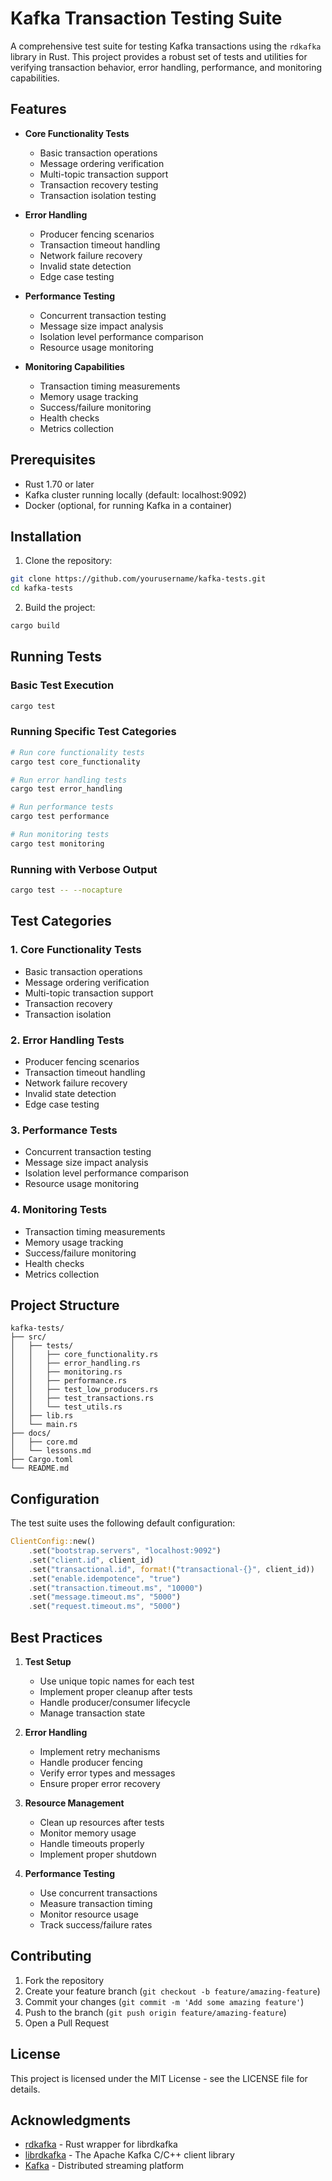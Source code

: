 # Kafka Transaction Testing Suite

A comprehensive test suite for testing Kafka transactions using the `rdkafka` library in Rust. This project provides a robust set of tests and utilities for verifying transaction behavior, error handling, performance, and monitoring capabilities.

## Features

- **Core Functionality Tests**
  - Basic transaction operations
  - Message ordering verification
  - Multi-topic transaction support
  - Transaction recovery testing
  - Transaction isolation testing

- **Error Handling**
  - Producer fencing scenarios
  - Transaction timeout handling
  - Network failure recovery
  - Invalid state detection
  - Edge case testing

- **Performance Testing**
  - Concurrent transaction testing
  - Message size impact analysis
  - Isolation level performance comparison
  - Resource usage monitoring

- **Monitoring Capabilities**
  - Transaction timing measurements
  - Memory usage tracking
  - Success/failure monitoring
  - Health checks
  - Metrics collection

## Prerequisites

- Rust 1.70 or later
- Kafka cluster running locally (default: localhost:9092)
- Docker (optional, for running Kafka in a container)

## Installation

1. Clone the repository:
```bash
git clone https://github.com/yourusername/kafka-tests.git
cd kafka-tests
```

2. Build the project:
```bash
cargo build
```

## Running Tests

### Basic Test Execution

```bash
cargo test
```

### Running Specific Test Categories

```bash
# Run core functionality tests
cargo test core_functionality

# Run error handling tests
cargo test error_handling

# Run performance tests
cargo test performance

# Run monitoring tests
cargo test monitoring
```

### Running with Verbose Output

```bash
cargo test -- --nocapture
```

## Test Categories

### 1. Core Functionality Tests
- Basic transaction operations
- Message ordering verification
- Multi-topic transaction support
- Transaction recovery
- Transaction isolation

### 2. Error Handling Tests
- Producer fencing scenarios
- Transaction timeout handling
- Network failure recovery
- Invalid state detection
- Edge case testing

### 3. Performance Tests
- Concurrent transaction testing
- Message size impact analysis
- Isolation level performance comparison
- Resource usage monitoring

### 4. Monitoring Tests
- Transaction timing measurements
- Memory usage tracking
- Success/failure monitoring
- Health checks
- Metrics collection

## Project Structure

```
kafka-tests/
├── src/
│   ├── tests/
│   │   ├── core_functionality.rs
│   │   ├── error_handling.rs
│   │   ├── monitoring.rs
│   │   ├── performance.rs
│   │   ├── test_low_producers.rs
│   │   ├── test_transactions.rs
│   │   └── test_utils.rs
│   ├── lib.rs
│   └── main.rs
├── docs/
│   ├── core.md
│   └── lessons.md
├── Cargo.toml
└── README.md
```

## Configuration

The test suite uses the following default configuration:

```rust
ClientConfig::new()
    .set("bootstrap.servers", "localhost:9092")
    .set("client.id", client_id)
    .set("transactional.id", format!("transactional-{}", client_id))
    .set("enable.idempotence", "true")
    .set("transaction.timeout.ms", "10000")
    .set("message.timeout.ms", "5000")
    .set("request.timeout.ms", "5000")
```

## Best Practices

1. **Test Setup**
   - Use unique topic names for each test
   - Implement proper cleanup after tests
   - Handle producer/consumer lifecycle
   - Manage transaction state

2. **Error Handling**
   - Implement retry mechanisms
   - Handle producer fencing
   - Verify error types and messages
   - Ensure proper error recovery

3. **Resource Management**
   - Clean up resources after tests
   - Monitor memory usage
   - Handle timeouts properly
   - Implement proper shutdown

4. **Performance Testing**
   - Use concurrent transactions
   - Measure transaction timing
   - Monitor resource usage
   - Track success/failure rates

## Contributing

1. Fork the repository
2. Create your feature branch (`git checkout -b feature/amazing-feature`)
3. Commit your changes (`git commit -m 'Add some amazing feature'`)
4. Push to the branch (`git push origin feature/amazing-feature`)
5. Open a Pull Request

## License

This project is licensed under the MIT License - see the LICENSE file for details.

## Acknowledgments

- [rdkafka](https://github.com/fede1024/rdkafka) - Rust wrapper for librdkafka
- [librdkafka](https://github.com/confluentinc/librdkafka) - The Apache Kafka C/C++ client library
- [Kafka](https://kafka.apache.org/) - Distributed streaming platform